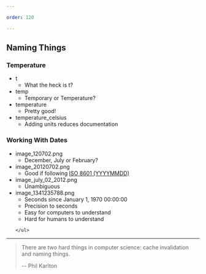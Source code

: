 ```yaml
---

order: 120

---
```


<h2>Naming Things</h2>

<div>
  <div class="small two-col left fragment">
    <h3>Temperature</h3>
    <ul>
        <li class="no">
            t
            <ul><li>What the heck is t?</li></ul>
        </li>
        <li class="caution fragment">
            temp
            <ul><li>Temporary or Temperature?</li></ul>
        </li>
        <li class="ok fragment">
            temperature
            <ul><li>Pretty good!</li></ul>
        </li>
        <li class="best fragment">
            temperature_celsius
            <ul><li>Adding units reduces documentation</li></ul>
        </li>
    </ul>
  </div>
  
  <div class="small two-col right fragment">
    <h3>Working With Dates</h3>
    <ul class="smallest">
        <li class="no">
            image_120702.png
            <ul><li>December, July or February?</li></ul>
        </li>
        <li class="ok fragment">
            image_20120702.png
            <ul><li>Good if following <a href="https://en.wikipedia.org/wiki/ISO_8601">ISO 8601 (YYYYMMDD)</a></li></ul>
        </li>
        <li class="ok fragment">
            image_july_02_2012.png
            <ul><li>Unambiguous</li></ul>
        </li>
        <li class="ok fragment">
            image_1341235788.png
            <ul>
                <li>Seconds since January 1, 1970 00:00:00</li>
                <li>Precision to seconds</li>
                <li>Easy for computers to understand</li>
                <li>Hard for humans to understand</li>
            </ul>
        </li>
        
    </ul>
  </div>
</div>
<hr/>
<div class="small">
    <blockquote>There are two hard things in computer science: cache invalidation 
and naming things.
    
-- Phil Karlton</blockquote>
</div>








